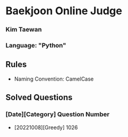 # Baekjoon Online Judge
### Kim Taewan
### Language: "Python" 


## Rules
- Naming Convention: CamelCase


## Solved Questions
### [Date][Category] Question Number
- [20221008][Greedy] 1026
